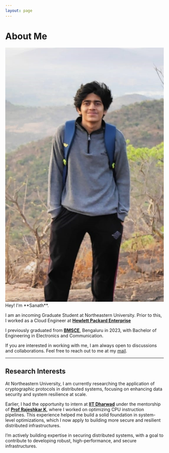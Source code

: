 ```yaml
---
layout: page
---
```


# About Me

<img src="/images/Sanath.jpeg" class="floatpic">

<br>
Hey! I'm **Sanath**.<br>

I am an incoming Graduate Student at Northeastern University.
Prior to this, I worked as a Cloud Engineer at **[Hewlett Packard Enterprise](https://www.hpe.com/in/en/home.html)**


I previously graduated from **[BMSCE](https://www.bmsce.ac.in/)**, Bengaluru in 2023, with Bachelor of Engineering in Electronics and Communication.

If you are interested in working with me, I am always open to discussions and collaborations. Feel free to reach out to me at my [mail](sanathn.upadhyaya@gmail.com). 



---

## Research Interests

At Northeastern University, I am currently researching the application of cryptographic protocols in distributed systems, focusing on enhancing data security and system resilience at scale.<br>


Earlier, I had the opportunity to intern at **[IIT Dharwad](https://www.iitdh.ac.in/)** under the mentorship of **[Prof Rajeshkar K](https://www.iitdh.ac.in/rajshekar.k/index.html)**, where I worked on optimizing CPU instruction pipelines. This experience helped me build a solid foundation in system-level optimizations, which I now apply to building more secure and resilient distributed infrastructures.<br>

I’m actively building expertise in securing distributed systems, with a goal to contribute to developing robust, high-performance, and secure infrastructures.